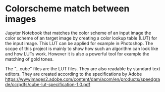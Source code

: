 # Colorscheme match between images
Jupyter Notebook that matches the color scheme of an input image the color scheme of an target image by creating a color lookup table (LUT) for the input image. This LUT can be applied for example in Photoshop. The scope of this project is mainly to show how such an algorithm can look like and how LUTs work. However it is also a powerful tool for example the matching of gold tones. 

The "...cube" files are the LUT files. They are also readable by standard text editors. They are created according to the specifications by Adobe https://wwwimages2.adobe.com/content/dam/acom/en/products/speedgrade/cc/pdfs/cube-lut-specification-1.0.pdf 
